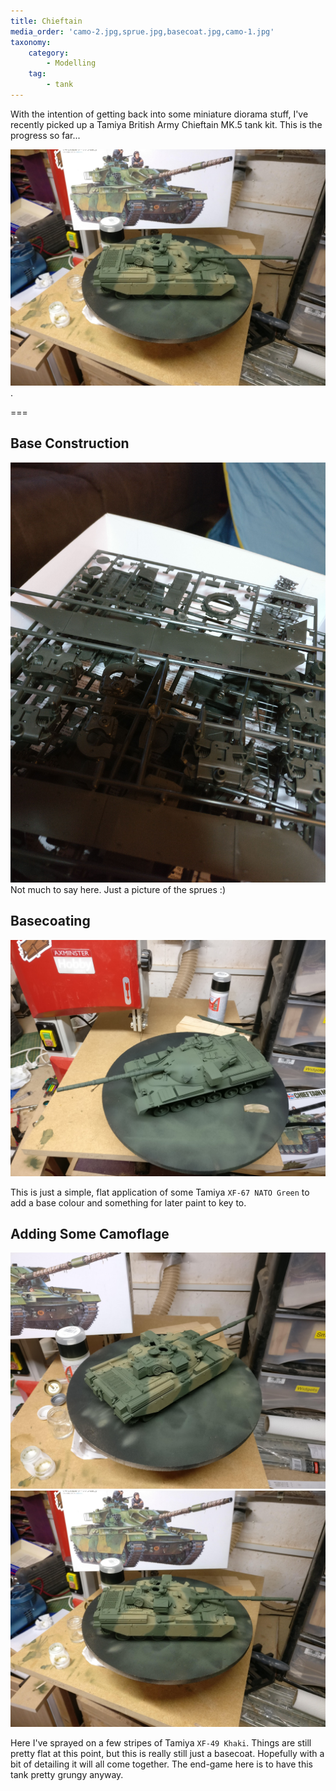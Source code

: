 ```yaml
---
title: Chieftain
media_order: 'camo-2.jpg,sprue.jpg,basecoat.jpg,camo-1.jpg'
taxonomy:
    category:
        - Modelling
    tag:
        - tank
---
```


With the intention of getting back into some miniature diorama stuff, I've recently picked
up a Tamiya British Army Chieftain MK.5 tank kit. This is the progress so far...

![Camo base applied](camo-2.jpg?cropResize=800,800).

===

## Base Construction
![A cheeky shot of the sprues](sprue.jpg?cropResize=400)
Not much to say here. Just a picture of the sprues :)

## Basecoating
![First basecoat applied](basecoat.jpg?cropResize=400)

This is just a simple, flat application of some Tamiya `XF-67 NATO Green` to add a base colour and something for later paint to key to.

## Adding Some Camoflage
![Camo base applied](camo-1.jpg?cropResize=400) ![Camo base applied](camo-2.jpg?cropResize=400)

Here I've sprayed on a few stripes of Tamiya `XF-49 Khaki`. Things are still pretty flat at this point, but this is really still just a basecoat. Hopefully with a bit of detailing it will all come together. The end-game here is to have this tank pretty grungy anyway.
